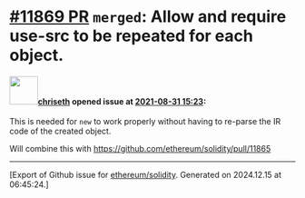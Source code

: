 # [\#11869 PR](https://github.com/ethereum/solidity/pull/11869) `merged`: Allow and require use-src to be repeated for each object.

#### <img src="https://avatars.githubusercontent.com/u/9073706?v=4" width="50">[chriseth](https://github.com/chriseth) opened issue at [2021-08-31 15:23](https://github.com/ethereum/solidity/pull/11869):

This is needed for `new` to work properly without having to re-parse the IR code of the created object.

Will combine this with https://github.com/ethereum/solidity/pull/11865




-------------------------------------------------------------------------------



[Export of Github issue for [ethereum/solidity](https://github.com/ethereum/solidity). Generated on 2024.12.15 at 06:45:24.]
